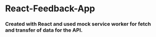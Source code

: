 # React-Feedback-App
### Created with React and used mock service worker for fetch and transfer of data for the API.

